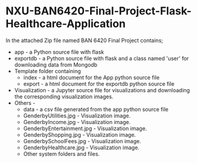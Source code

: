 # NXU-BAN6420-Final-Project-Flask-Healthcare-Application
In the attached Zip file named BAN 6420 Final Project contains;
* app - a Python source file with flask
* exportdb - a Python source file with flask and a class named 'user' for downloading data from Mongodb
* Template folder containing
  * index - a html document for the App python source file
  * export - a html document for the exportdb python source file
* Visualization - a Jupyter source file for visualizations and downloading the corresponding visualization images.
* Others -
  * data - a csv file generated from the app python source file
  * GenderbyUtilities.jpg - Visualization image.
  * GenderbyIncome.jpg - Visualization image.
  * GenderbyEntertainment.jpg - Visualization image.
  * GenderbyShopping.jpg - Visualization image.
  * GenderbySchoolFees.jpg - Visualization image.
  * GenderbyHealthcare.jpg - Visualization image.
  * Other system folders and files.
